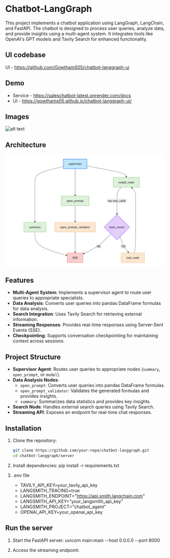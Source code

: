# Chatbot-LangGraph 

This project implements a chatbot application using LangGraph, LangChain, and FastAPI. The chatbot is designed to process user queries, analyze data, and provide insights using a multi-agent system. It integrates tools like OpenAI's GPT models and Tavily Search for enhanced functionality.

## UI codebase

UI - https://github.com/GowthamS05/chatbot-langgraph-ui

## Demo

- Service - https://saleschatbot-latest.onrender.com/docs
- UI -  https://gowthams05.github.io/chatbot-langgraph-ui/

## Images
![alt text](./server/demo.gif)



## Architecture

![alt text](image.png)

## Features

- **Multi-Agent System**: Implements a supervisor agent to route user queries to appropriate specialists.
- **Data Analysis**: Converts user queries into pandas DataFrame formulas for data analysis.
- **Search Integration**: Uses Tavily Search for retrieving external information.
- **Streaming Responses**: Provides real-time responses using Server-Sent Events (SSE).
- **Checkpointing**: Supports conversation checkpointing for maintaining context across sessions.

## Project Structure

- **Supervisor Agent**: Routes user queries to appropriate nodes (`summary`, `open_prompt`, or `model`).
- **Data Analysis Nodes**:
  - `open_prompt`: Converts user queries into pandas DataFrame formulas.
  - `open_prompt_validator`: Validates the generated formulas and provides insights.
  - `summary`: Summarizes data statistics and provides key insights.
- **Search Node**: Handles external search queries using Tavily Search.
- **Streaming API**: Exposes an endpoint for real-time chat responses.

## Installation

1. Clone the repository:
   ```bash
   git clone https://github.com/your-repo/chatbot-langgraph.git
   cd chatbot-langgraph/server

2. Install dependencies:
pip install -r requirements.txt

3. .env file
    - TAVILY_API_KEY=your_tavily_api_key
    - LANGSMITH_TRACING=true
    - LANGSMITH_ENDPOINT="https://api.smith.langchain.com"
    - LANGSMITH_API_KEY="your_langsmith_api_key"
    - LANGSMITH_PROJECT="chatbot_agent"
    - OPENAI_API_KEY=your_openai_api_key

## Run the server
 1. Start the FastAPI server:
    uvicorn main:main --host 0.0.0.0 --port 8000

 2. Access the streaming endpoint:


   



